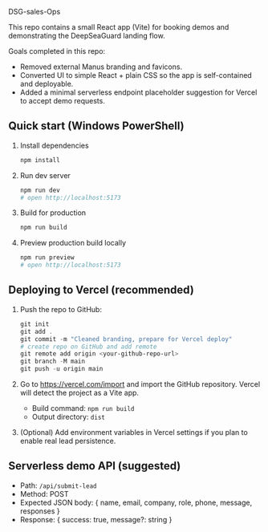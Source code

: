 DSG-sales-Ops

This repo contains a small React app (Vite) for booking demos and demonstrating the DeepSeaGuard landing flow.

Goals completed in this repo:
- Removed external Manus branding and favicons.
- Converted UI to simple React + plain CSS so the app is self-contained and deployable.
- Added a minimal serverless endpoint placeholder suggestion for Vercel to accept demo requests.

## Quick start (Windows PowerShell)

1. Install dependencies

   ```powershell
   npm install
   ```

2. Run dev server

   ```powershell
   npm run dev
   # open http://localhost:5173
   ```

3. Build for production

   ```powershell
   npm run build
   ```

4. Preview production build locally

   ```powershell
   npm run preview
   # open http://localhost:5173
   ```

## Deploying to Vercel (recommended)

1. Push the repo to GitHub:

   ```powershell
   git init
   git add .
   git commit -m "Cleaned branding, prepare for Vercel deploy"
   # create repo on GitHub and add remote
   git remote add origin <your-github-repo-url>
   git branch -M main
   git push -u origin main
   ```

2. Go to https://vercel.com/import and import the GitHub repository. Vercel will detect the project as a Vite app.
   - Build command: `npm run build`
   - Output directory: `dist`

3. (Optional) Add environment variables in Vercel settings if you plan to enable real lead persistence.

## Serverless demo API (suggested)

- Path: `/api/submit-lead`
- Method: POST
- Expected JSON body: { name, email, company, role, phone, message, responses }
- Response: { success: true, message?: string }












